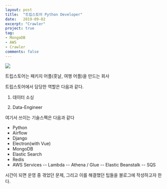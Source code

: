 ```yaml
---
layout: post
title:  "트립스토어 Python Developer"
date:   2019-09-02
excerpt: "Crawler"
project: true
tag:
- MongoDB
- AWS
- Crawler
comments: false
---
```


![](https://image.rocketpunch.com/company/38086/tripstore_logo_1531728751.png?s=400x400&t=inside)  
  
트립스토어는 패키지 어플(훗날, 여행 어플)을 만드는 회사  
  
트립스토어에서 담당한 역할은 다음과 같다.  
  
1. 데이터 소싱  
  
2. Data-Engineer

여기서 쓰이는 기술스펙은 다음과 같다

- Python
- Airflow
- Django
- Electron(with Vue)
- MongoDB
- Elastic Search
- Redis
- AWS Services
-- Lambda
-- Athena / Glue
-- Elastic Beanstalk
-- SQS

시간이 되면 운영 중 겪었던 문제, 그리고 이를 해결했던 팁들을 블로그에 작성하고자 한다.
